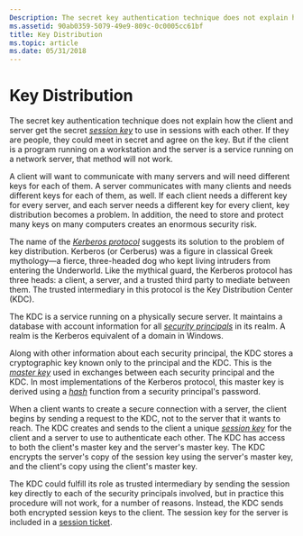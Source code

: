 ```yaml
---
Description: The secret key authentication technique does not explain how the client and server get the secret session key to use in sessions with each other.
ms.assetid: 90ab0359-5079-49e9-809c-0c0005cc61bf
title: Key Distribution
ms.topic: article
ms.date: 05/31/2018
---
```


# Key Distribution

The secret key authentication technique does not explain how the client and server get the secret [*session key*](../secgloss/s-gly.md) to use in sessions with each other. If they are people, they could meet in secret and agree on the key. But if the client is a program running on a workstation and the server is a service running on a network server, that method will not work.

A client will want to communicate with many servers and will need different keys for each of them. A server communicates with many clients and needs different keys for each of them, as well. If each client needs a different key for every server, and each server needs a different key for every client, key distribution becomes a problem. In addition, the need to store and protect many keys on many computers creates an enormous security risk.

The name of the [*Kerberos protocol*](../secgloss/k-gly.md) suggests its solution to the problem of key distribution. Kerberos (or Cerberus) was a figure in classical Greek mythology—a fierce, three-headed dog who kept living intruders from entering the Underworld. Like the mythical guard, the Kerberos protocol has three heads: a client, a server, and a trusted third party to mediate between them. The trusted intermediary in this protocol is the Key Distribution Center (KDC).

The KDC is a service running on a physically secure server. It maintains a database with account information for all [*security principals*](../secgloss/s-gly.md) in its realm. A realm is the Kerberos equivalent of a domain in Windows.

Along with other information about each security principal, the KDC stores a cryptographic key known only to the principal and the KDC. This is the [*master key*](../secgloss/m-gly.md) used in exchanges between each security principal and the KDC. In most implementations of the Kerberos protocol, this master key is derived using a [*hash*](../secgloss/h-gly.md) function from a security principal's password.

When a client wants to create a secure connection with a server, the client begins by sending a request to the KDC, not to the server that it wants to reach. The KDC creates and sends to the client a unique [*session key*](../secgloss/s-gly.md) for the client and a server to use to authenticate each other. The KDC has access to both the client's master key and the server's master key. The KDC encrypts the server's copy of the session key using the server's master key, and the client's copy using the client's master key.

The KDC could fulfill its role as trusted intermediary by sending the session key directly to each of the security principals involved, but in practice this procedure will not work, for a number of reasons. Instead, the KDC sends both encrypted session keys to the client. The session key for the server is included in a [session ticket](session-tickets.md).

 

 
